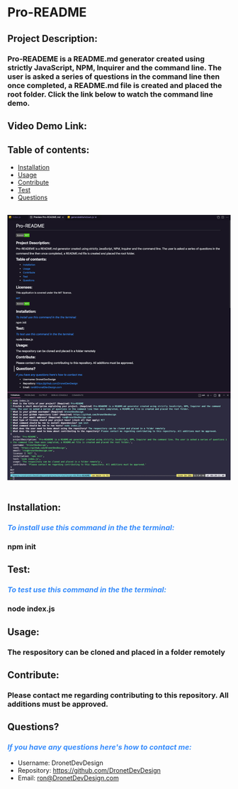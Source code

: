   # Pro-README

  ## **Project Description:**
  ### Pro-READEME is a README.md generator created using strictly JavaScript, NPM, Inquirer and the command line. The user is asked a series of questions in the command line then once completed, a README.md file is created and placed the root folder. Click the link below to watch the command line demo.

  ## **Video Demo Link:**

  ## **Table of contents:**
  * [Installation](#installation)
  * [Usage](#usage)
  * [Contribute](#contribute)
  * [Test](#test)
  * [Questions](#questions)

  <br>
    <div align="left">
      <img src="./images/pro-readme-screenshot.jpg" width="800px" /> 
    </div>
  <br>

  ## **Installation:**
  ### *<span style="color:#388dfc">To install use this command in the the terminal:</span>*
  ### npm init

  ## **Test:**
  ### *<span style="color:#388dfc">To test use this command in the the terminal:</span>*
  ### node index.js

  ## **Usage:**
  ### The respository can be cloned and placed in a folder remotely

  ## **Contribute:**
  ### Please contact me regarding contributing to this repository. All additions must be approved.

  ## **Questions?**
  ### *<span style="color:#388dfc">If you have any questions here's how to contact me:</span>*
  * Username: DronetDevDesign
  * Repository: https://github.com/DronetDevDesign
  * Email: ron@DronetDevDesign.com
